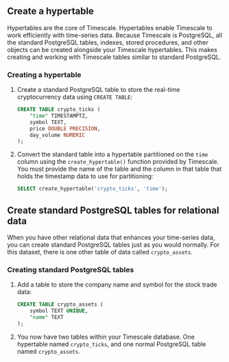 
## Create a hypertable

Hypertables are the core of Timescale. Hypertables enable Timescale to work
efficiently with time-series data. Because Timescale is PostgreSQL, all the
standard PostgreSQL tables, indexes, stored procedures, and other objects can be
created alongside your Timescale hypertables. This makes creating and working
with Timescale tables similar to standard PostgreSQL.

<Procedure>

### Creating a hypertable

1.  Create a standard PostgreSQL table to store the real-time cryptocurrency data
    using `CREATE TABLE`:

    ```sql
    CREATE TABLE crypto_ticks (
        "time" TIMESTAMPTZ,
        symbol TEXT,
        price DOUBLE PRECISION,
        day_volume NUMERIC
    );
    ```

1.  Convert the standard table into a hypertable partitioned on the `time`
    column using the `create_hypertable()` function provided by Timescale. You
    must provide the name of the table and the column in that table that holds
    the timestamp data to use for partitioning:

    ```sql
    SELECT create_hypertable('crypto_ticks', 'time');
    ```

</Procedure>

## Create standard PostgreSQL tables for relational data

When you have other relational data that enhances your time-series data, you can
create standard PostgreSQL tables just as you would normally. For this dataset,
there is one other table of data called `crypto_assets`.

<Procedure>

### Creating standard PostgreSQL tables

1.  Add a table to store the company name and symbol for the stock trade data:

    ```sql
    CREATE TABLE crypto_assets (
        symbol TEXT UNIQUE,
        "name" TEXT
    );
    ```

1.  You now have two tables within your Timescale database. One hypertable
    named `crypto_ticks`, and one normal PostgreSQL table named `crypto_assets`.

</Procedure>
